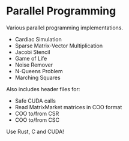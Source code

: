 # Parallel Programming

Various parallel programming implementations.

- Cardiac Simulation
- Sparse Matrix-Vector Multiplication
- Jacobi Stencil
- Game of Life
- Noise Remover
- N-Queens Problem
- Marching Squares

Also includes header files for:

- Safe CUDA calls
- Read MatrixMarket matrices in COO format
- COO to/from CSR
- COO to/from CSC

Use Rust, C and CUDA!
